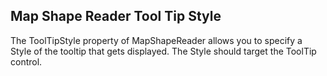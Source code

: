 ## Map Shape Reader Tool Tip Style
The ToolTipStyle property of MapShapeReader allows you to specify a Style of the tooltip that gets displayed. The Style should target the ToolTip control.

[//]: <keywords:InformationLayer, MapShapeReader, ToolTipFormat>